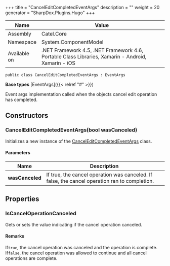

+++
title = "CancelEditCompletedEventArgs" 
description = ""
weight = 20
generator = "SharpDox.Plugins.Hugo"
+++

Name|Value
---|---
Assembly|Catel.Core
Namespace|System.ComponentModel
Available on|.NET Framework 4.5, .NET Framework 4.6, Portable Class Libraries, Xamarin - Android, Xamarin - iOS

```
public class CancelEditCompletedEventArgs : EventArgs
```

**Base types**
[EventArgs]({{< relref "#" >}})

Event args implementation called when the objects cancel edit operation has completed.

## Constructors

### CancelEditCompletedEventArgs(bool wasCanceled)

Initializes a new instance of the [CancelEditCompletedEventArgs](#) class.

#### Parameters

Name|Description
---|---
**wasCanceled**|If true, the cancel operation was canceled. If false, the cancel operation ran to completion.

## Properties

### IsCancelOperationCanceled

Gets or sets the value indicating if the cancel operation canceled.

#### Remarks

If`true`, the cancel operation was canceled and the operation is complete. If`false`, the cancel operation was allowed to continue and all cancel operations are complete.

